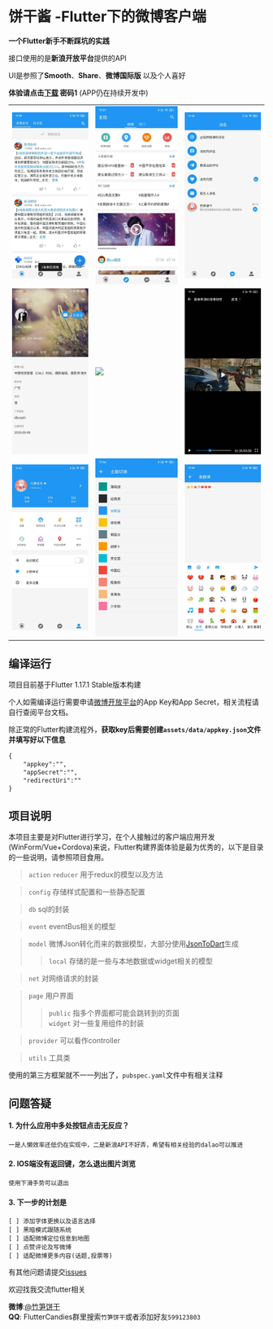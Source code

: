 # 饼干酱 -Flutter下的微博客户端

**一个Flutter新手不断踩坑的实践**

接口使用的是**新浪开放平台**提供的API

UI是参照了**Smooth**、**Share**、**微博国际版** 以及个人喜好

**体验请点击[下载](https://www.pgyer.com/PMcz) 密码1** (APP仍在持续开发中)



||||
|-|-|-|
![](screenshot/home.jpg)|![](screenshot/discovery.jpg)|![](screenshot/notice.jpg)
![](screenshot/user1.gif)|![](screenshot/user2.gif)|![](screenshot/video.jpg)
![](screenshot/personal.jpg)|![](screenshot/theme.jpg)|![](screenshot/edit.jpg)



## 编译运行

项目目前基于Flutter 1.17.1 Stable版本构建

个人如需编译运行需要申请[微博开放平台](https://open.weibo.com/apps)的App Key和App Secret，相关流程请自行查阅平台文档。

除正常的Flutter构建流程外，**获取key后需要创建`assets/data/appkey.json`文件并填写好以下信息**

``` 
{
    "appkey":"",
    "appSecret":"",
    "redirectUri":""
}
```



## 项目说明

本项目主要是对Flutter进行学习，在个人接触过的客户端应用开发(WinForm/Vue+Cordova)来说，Flutter构建界面体验是最为优秀的，以下是目录的一些说明，请参照项目食用。

>`action` `reducer` 用于redux的模型以及方法

>`config` 存储样式配置和一些静态配置

>`db` sql的封装

>`event` eventBus相关的模型

>`model` 微博Json转化而来的数据模型，大部分使用[JsonToDart](https://javiercbk.github.io/json_to_dart/)生成
>>`local` 存储的是一些与本地数据或widget相关的模型

>`net` 对网络请求的封装

>`page` 用户界面
>>`public` 指多个界面都可能会跳转到的页面  
>>`widget` 对一些复用组件的封装

>`provider` 可以看作controller

>`utils` 工具类

使用的第三方框架就不一一列出了，`pubspec.yaml`文件中有相关注释

## 问题答疑

#### 1. 为什么应用中多处按钮点击无反应？
    一是人懒效率还低仍在实现中，二是新浪API不好弄，希望有相关经验的dalao可以推进

#### 2. IOS端没有返回键，怎么退出图片浏览
    使用下滑手势可以退出
#### 3. 下一步的计划是
    [ ] 添加字体更换以及语言选择
    [ ] 黑暗模式跟随系统
    [ ] 适配微博定位信息到地图
    [ ] 点赞评论及写微博
    [ ] 适配微博更多内容(话题,投票等)

有其他问题请提交[issues](https://github.com/sabernwj/cookiej/issues)

欢迎找我交流flutter相关

**微博**:[@竹笋饼干](https://www.weibo.com/p/1005052294516673)  
**QQ**: FlutterCandies群里搜索`竹笋饼干`或者添加好友`599123803`


    
   




